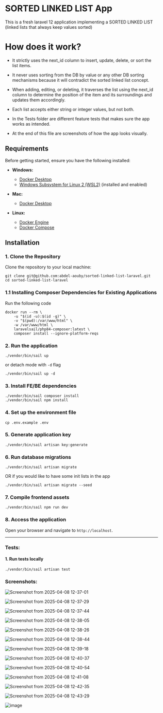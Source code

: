 # SORTED LINKED LIST App

This is a fresh laravel 12 application implementing a SORTED LINKED LIST (linked lists that always keep values sorted)

# How does it work?
- It strictly uses the next_id column to insert, update, delete, or sort the list items.
- It never uses sorting from the DB by value or any other DB sorting mechanisms because it will contradict the sorted linked list concept.
- When adding, editing, or deleting, it traverses the list using the next_id column to determine the position of the item and its surroundings and updates them accordingly.
- Each list accepts either string or integer values, but not both.

- In the Tests folder are different feature tests that makes sure the app works as intended.
- At the end of this file are screenshots of how the app looks visually.


## Requirements

Before getting started, ensure you have the following installed:

- **Windows:**
    - [Docker Desktop](https://www.docker.com/products/docker-desktop/)
    - [Windows Subsystem for Linux 2 (WSL2)](https://learn.microsoft.com/en-us/windows/wsl/install) (installed and enabled)

- **Mac:**
    - [Docker Desktop](https://www.docker.com/products/docker-desktop/)

- **Linux:**
    - [Docker Engine](https://docs.docker.com/engine/install/)
    - [Docker Compose](https://docs.docker.com/compose/install/)

## Installation

### 1. Clone the Repository

Clone the repository to your local machine:

```
git clone git@github.com:abdel-aouby/sorted-linked-list-laravel.git
cd sorted-linked-list-laravel
```

### 1.1 Installing Composer Dependencies for Existing Applications

Run the following code
```
docker run --rm \
    -u "$(id -u):$(id -g)" \
    -v "$(pwd):/var/www/html" \
    -w /var/www/html \
    laravelsail/php84-composer:latest \
    composer install --ignore-platform-reqs
```

### 2. Run the application

```
./vendor/bin/sail up
```
or detach mode with `-d` flag

```
./vendor/bin/sail up -d
```

### 3. Install FE/BE dependencies

```
./vendor/bin/sail composer install
./vendor/bin/sail npm install
```

### 4. Set up the environment file

```
cp .env.example .env
```

### 5. Generate application key

```
./vendor/bin/sail artisan key:generate
```

### 6. Run database migrations

```
./vendor/bin/sail artisan migrate
```

OR if you would like to have some init lists in the app

```
./vendor/bin/sail artisan migrate --seed
```

### 7. Compile frontend assets

```
./vendor/bin/sail npm run dev
```

### 8. Access the application

Open your browser and navigate to `http://localhost`.

---


### Tests:

#### 1. Run tests locally
    ./vendor/bin/sail artisan test


### Screenshots:


![Screenshot from 2025-04-08 12-37-01](https://github.com/user-attachments/assets/4dda6d96-1d87-41e3-a9f6-d75e69e3855d)

![Screenshot from 2025-04-08 12-37-29](https://github.com/user-attachments/assets/607eae95-332f-4b48-b520-e48e3d50de9a)

![Screenshot from 2025-04-08 12-37-44](https://github.com/user-attachments/assets/0157f484-95fa-4cb1-b6e6-1ae9e7ac312f)

![Screenshot from 2025-04-08 12-38-05](https://github.com/user-attachments/assets/cf0f8d89-88b4-494d-b528-00caa350110b)

![Screenshot from 2025-04-08 12-38-26](https://github.com/user-attachments/assets/136a2572-2b15-466d-9630-e631d0cf7789)

![Screenshot from 2025-04-08 12-38-44](https://github.com/user-attachments/assets/933e00ec-e0a3-4381-9876-5e6aaf15fbf9)

![Screenshot from 2025-04-08 12-39-18](https://github.com/user-attachments/assets/15696773-8c6d-4540-9acc-f9aa84f586f2)

![Screenshot from 2025-04-08 12-40-37](https://github.com/user-attachments/assets/5249cde7-c0c4-45ee-a050-10d8fa066233)

![Screenshot from 2025-04-08 12-40-54](https://github.com/user-attachments/assets/8a341726-19ff-469e-b52f-bcf22b2ebf6b)

![Screenshot from 2025-04-08 12-41-08](https://github.com/user-attachments/assets/bc90db04-fe65-45a6-8638-62d36db00c91)

![Screenshot from 2025-04-08 12-42-35](https://github.com/user-attachments/assets/d6bbf4a5-d223-4b9e-9b43-88400e348b68)

![Screenshot from 2025-04-08 12-43-29](https://github.com/user-attachments/assets/d142b0ff-ed78-4b41-abcf-fa1ef44bd1f4)

![image](https://github.com/user-attachments/assets/998061ce-75ad-48d7-ac50-f33fafd9d528)

